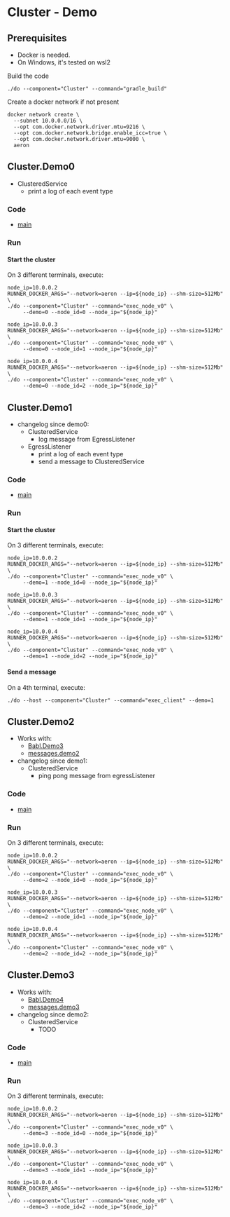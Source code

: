# Cluster - Demo

## Prerequisites
- Docker is needed.
- On Windows, it's tested on wsl2 

Build the code
```shell
./do --component="Cluster" --command="gradle_build"
```

Create a docker network if not present
```shell
docker network create \
  --subnet 10.0.0.0/16 \
  --opt com.docker.network.driver.mtu=9216 \
  --opt com.docker.network.bridge.enable_icc=true \
  --opt com.docker.network.driver.mtu=9000 \
  aeron
```

## Cluster.Demo0
- ClusteredService
    - print a log of each event type

### Code
- [main](./src/main/java/com/tdeheurles/aerontest/cluster/Demo0Cluster.java)

### Run
#### Start the cluster
On 3 different terminals, execute:
```shell
node_ip=10.0.0.2
RUNNER_DOCKER_ARGS="--network=aeron --ip=${node_ip} --shm-size=512Mb" \
./do --component="Cluster" --command="exec_node_v0" \
     --demo=0 --node_id=0 --node_ip="${node_ip}"
```
```shell
node_ip=10.0.0.3
RUNNER_DOCKER_ARGS="--network=aeron --ip=${node_ip} --shm-size=512Mb" \
./do --component="Cluster" --command="exec_node_v0" \
     --demo=0 --node_id=1 --node_ip="${node_ip}"
```
```shell
node_ip=10.0.0.4
RUNNER_DOCKER_ARGS="--network=aeron --ip=${node_ip} --shm-size=512Mb" \
./do --component="Cluster" --command="exec_node_v0" \
     --demo=0 --node_id=2 --node_ip="${node_ip}"
```


## Cluster.Demo1
- changelog since demo0:
  - ClusteredService
      - log message from EgressListener
  - EgressListener
      - print a log of each event type
      - send a message to ClusteredService

### Code
- [main](./src/main/java/com/tdeheurles/aerontest/cluster/Demo1Cluster.java)

### Run
#### Start the cluster
On 3 different terminals, execute:
```shell
node_ip=10.0.0.2
RUNNER_DOCKER_ARGS="--network=aeron --ip=${node_ip} --shm-size=512Mb" \
./do --component="Cluster" --command="exec_node_v0" \
     --demo=1 --node_id=0 --node_ip="${node_ip}"
```
```shell
node_ip=10.0.0.3
RUNNER_DOCKER_ARGS="--network=aeron --ip=${node_ip} --shm-size=512Mb" \
./do --component="Cluster" --command="exec_node_v0" \
     --demo=1 --node_id=1 --node_ip="${node_ip}"
```
```shell
node_ip=10.0.0.4
RUNNER_DOCKER_ARGS="--network=aeron --ip=${node_ip} --shm-size=512Mb" \
./do --component="Cluster" --command="exec_node_v0" \
     --demo=1 --node_id=2 --node_ip="${node_ip}"
```
#### Send a message
On a 4th terminal, execute:
```shell
./do --host --component="Cluster" --command="exec_client" --demo=1
```

## Cluster.Demo2
- Works with:
    - [Babl.Demo3](../babl/README.md#Babl.Demo3)
    - [messages.demo2](../messages/README.md#Messages.Demo2)
- changelog since demo1:
  - ClusteredService
      - ping pong message from egressListener
### Code
- [main](./src/main/java/com/tdeheurles/aerontest/cluster/Demo2Cluster.java)
### Run
On 3 different terminals, execute:
```shell
node_ip=10.0.0.2
RUNNER_DOCKER_ARGS="--network=aeron --ip=${node_ip} --shm-size=512Mb" \
./do --component="Cluster" --command="exec_node_v0" \
     --demo=2 --node_id=0 --node_ip="${node_ip}"
```
```shell
node_ip=10.0.0.3
RUNNER_DOCKER_ARGS="--network=aeron --ip=${node_ip} --shm-size=512Mb" \
./do --component="Cluster" --command="exec_node_v0" \
     --demo=2 --node_id=1 --node_ip="${node_ip}"
```
```shell
node_ip=10.0.0.4
RUNNER_DOCKER_ARGS="--network=aeron --ip=${node_ip} --shm-size=512Mb" \
./do --component="Cluster" --command="exec_node_v0" \
     --demo=2 --node_id=2 --node_ip="${node_ip}"
```

## Cluster.Demo3
- Works with:
  - [Babl.Demo4](../babl/README.md#Babl.Demo4)
  - [messages.demo3](../messages/README.md#Messages.Demo3)
- changelog since demo2:
  - ClusteredService
    - TODO
### Code
- [main](./src/main/java/com/tdeheurles/aerontest/cluster/Demo3Cluster.java)
### Run
On 3 different terminals, execute:
```shell
node_ip=10.0.0.2
RUNNER_DOCKER_ARGS="--network=aeron --ip=${node_ip} --shm-size=512Mb" \
./do --component="Cluster" --command="exec_node_v0" \
     --demo=3 --node_id=0 --node_ip="${node_ip}"
```
```shell
node_ip=10.0.0.3
RUNNER_DOCKER_ARGS="--network=aeron --ip=${node_ip} --shm-size=512Mb" \
./do --component="Cluster" --command="exec_node_v0" \
     --demo=3 --node_id=1 --node_ip="${node_ip}"
```
```shell
node_ip=10.0.0.4
RUNNER_DOCKER_ARGS="--network=aeron --ip=${node_ip} --shm-size=512Mb" \
./do --component="Cluster" --command="exec_node_v0" \
     --demo=3 --node_id=2 --node_ip="${node_ip}"
```
